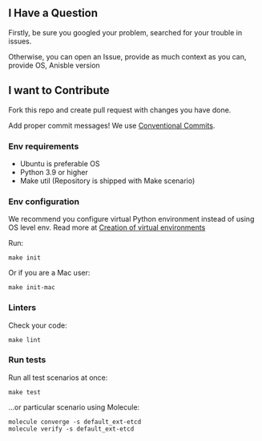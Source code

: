 ## I Have a Question

Firstly, be sure you googled your problem, searched for your trouble in issues.

Otherwise, you can open an Issue, provide as much context as you can, provide OS, Anisble version

## I want to Contribute

Fork this repo and create pull request with changes you have done.

Add proper commit messages! We use [Conventional Commits](https://www.conventionalcommits.org/en/v1.0.0/).

### Env requirements

- Ubuntu is preferable OS
- Python 3.9 or higher
- Make util (Repository is shipped with Make scenario)

### Env configuration

We recommend you configure virtual Python environment instead of using OS level env. Read more at [Creation of virtual environments](https://docs.python.org/3.9/library/venv.html)

Run:

```shell
make init
```

Or if you are a Mac user:

```shell
make init-mac
```

### Linters

Check your code:

```shell
make lint
```

### Run tests

Run all test scenarios at once:

```shell
make test
```

...or particular scenario using Molecule:

```shell
molecule converge -s default_ext-etcd
molecule verify -s default_ext-etcd
```
